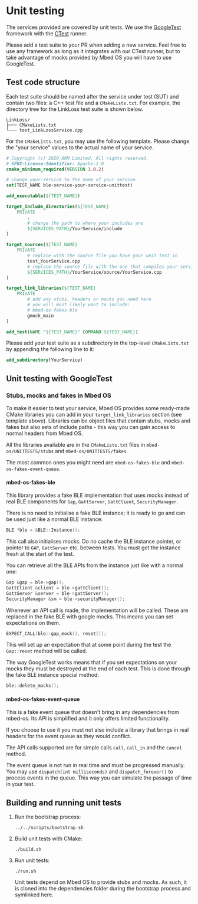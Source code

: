 # Unit testing

The services provided are covered by unit tests.
We use the [GoogleTest](https://github.com/google/googletest) framework with the [CTest](https://cmake.org/cmake/help/latest/manual/ctest.1.html) runner.

Please add a test suite to your PR when adding a new service.
Feel free to use any framework as long as it integrates with our CTest runner, but to take advantage of mocks provided by Mbed OS you will have to use GoogleTest.

## Test code structure
Each test suite should be named after the service under test (SUT) and contain two files: a C++ test file and a `CMakeLists.txt`.
For example, the directory tree for the LinkLoss test suite is shown below.

```
LinkLoss/
├─── CMakeLists.txt
└─── test_LinkLossService.cpp
```

For the `CMakeLists.txt`, you may use the following template.
Please change the "your service" values to the actual name of your service.

```cmake
# Copyright (c) 2020 ARM Limited. All rights reserved.
# SPDX-License-Identifier: Apache-2.0
cmake_minimum_required(VERSION 3.0.2)

# change your-service to the name of your service
set(TEST_NAME ble-service-your-service-unittest)

add_executable(${TEST_NAME})

target_include_directories(${TEST_NAME}
    PRIVATE
        .
        # change the path to where your includes are
        ${SERVICES_PATH}/YourService/include
)

target_sources(${TEST_NAME}
    PRIVATE
        # replace with the source file you have your unit test in
        test_YourService.cpp
        # replace the source file with the one that compiles your service
        ${SERVICES_PATH}/YourService/source/YourService.cpp
)

target_link_libraries(${TEST_NAME}
    PRIVATE
        # add any stubs, headers or mocks you need here
        # you will most likely want to include:
        # mbed-os-fakes-ble
        gmock_main
)

add_test(NAME "${TEST_NAME}" COMMAND ${TEST_NAME})
```

Please add your test suite as a subdirectory in the top-level `CMakeLists.txt` by appending the following line to it:

```cmake
add_subdirectory(YourService)
```

## Unit testing with GoogleTest

### Stubs, mocks and fakes in Mbed OS

To make it easier to test your service, Mbed OS provides some ready-made CMake libraries you can add in your `target_link_libraries` section (see template above). 
Libraries can be object files that contain stubs, mocks and fakes but also sets of include paths - this way you can gain access to normal headers from Mbed OS.

All the libraries available are in the `CMakeLists.txt` files in `mbed-os/UNITTESTS/stubs` and `mbed-os/UNITTESTS/fakes`.

The most common ones you might need are `mbed-os-fakes-ble` and `mbed-os-fakes-event-queue`.

#### mbed-os-fakes-ble

This library provides a fake BLE implementation that uses mocks instead of real BLE components for `Gap`, `GattServer`, `GattClient`, `SecurityManager`.

There is no need to initialise a fake BLE instance; it is ready to go and can be used just like a normal BLE instance:

```c++
BLE *ble = &BLE::Instance();
```

This call also initialises mocks. 
Do no cache the BLE instance pointer, or pointer to `GAP`, `GattServer` etc. between tests. 
You must get the instance fresh at the start of the test.

You can retrieve all the BLE APIs from the instance just like with a normal one:

```c++
Gap &gap = ble->gap();
GattClient &client = ble->gattClient();
GattServer &server = ble->gattServer();
SecurityManager &sm = ble->securityManager();
```

Whenever an API call is made, the implementation will be called. 
These are replaced in the fake BLE with google mocks.
This means you can set expectations on them. 

```c++
EXPECT_CALL(ble::gap_mock(), reset());
```

This will set up an expectation that at some point during the test the `Gap::reset` method will be called.

The way GoogleTest works means that if you set expectations on your mocks they must be destroyed at the end of each test. 
This is done through the fake BLE instance special method:

```c++
ble::delete_mocks();
```

#### mbed-os-fakes-event-queue

This is a fake event queue that doesn't bring in any dependencies from mbed-os. 
Its API is simplified and it only offers limited functionality.

If you choose to use it you must not also include a library that brings in real headers for the event queue as they would conflict.

The API calls supported are for simple calls `call`, `call_in` and the `cancel` method.

The event queue is not run in real time and must be progressed manually. 
You may use `dispatch(int milliseconds)` and `dispatch_forever()` to process events in the queue. 
This way you can simulate the passage of time in your test.

## Building and running unit tests

1. Run the bootstrap process:

    ```shell
    ../../scripts/bootstrap.sh
    ```
   
1. Build unit tests with CMake:

    ```shell
    ./build.sh
    ```

1. Run unit tests:

    ```shell
    ./run.sh
    ```

   Unit tests depend on Mbed OS to provide stubs and mocks.
   As such, it is cloned into the dependencies folder during the bootstrap process and symlinked here.
